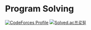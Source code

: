# Program Solving
[![CodeForces Profile](https://cf.leed.at?id=pseong)](https://codeforces.com/profile/pseong)
[![Solved.ac프로필](http://mazassumnida.wtf/api/v2/generate_badge?boj=pseong)](https://solved.ac/pseong)
